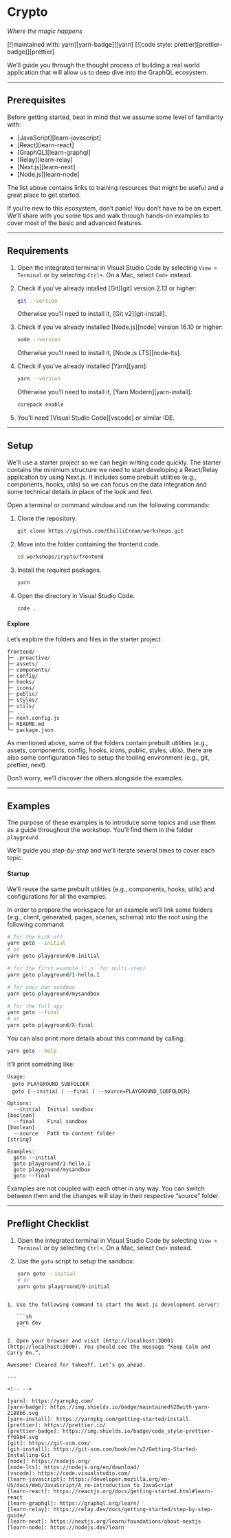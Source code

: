 # Crypto

_Where the magic happens_

[![maintained with: yarn][yarn-badge]][yarn]
[![code style: prettier][prettier-badge]][prettier]

We’ll guide you through the thought process of building a real world application that will allow us to deep dive into the GraphQL ecosystem.

---

## Prerequisites

Before getting started, bear in mind that we assume some level of familiarity with:

- [JavaScript][learn-javascript]
- [React][learn-react]
- [GraphQL][learn-graphql]
- [Relay][learn-relay]
- [Next.js][learn-next]
- [Node.js][learn-node]

The list above contains links to training resources that might be useful and a great place to get started.

If you’re new to this ecosystem, don’t panic! You don’t have to be an expert. We’ll share with you some tips and walk through hands-on examples to cover most of the basic and advanced features.

---

## Requirements

1. Open the integrated terminal in Visual Studio Code by selecting `View > Terminal` or by selecting `Ctrl+`. On a Mac, select `Cmd+` instead.

1. Check if you’ve already intalled [Git][git] version 2.13 or higher:

   ```sh
   git --version
   ```

   Otherwise you’ll need to install it, [Git v2][git-install].

1. Check if you’ve already installed [Node.js][node] version 16.10 or higher:

   ```sh
   node --version
   ```

   Otherwise you’ll need to install it, [Node.js LTS][node-lts].

1. Check if you’ve already installed [Yarn][yarn]:

   ```sh
   yarn --version
   ```

   Otherwise you’ll need to install it, [Yarn Modern][yarn-install]:

   ```sh
   corepack enable
   ```

1. You’ll need [Visual Studio Code][vscode] or similar IDE.

---

## Setup

We’ll use a starter project so we can begin writing code quickly. The starter contains the minimum structure we need to start developing a React/Relay application by using Next.js. It includes some prebuilt utilities (e.g., components, hooks, utils) so we can focus on the data integration and some technical details in place of the look and feel.

Open a terminal or command window and run the following commands:

1. Clone the repository.

   ```sh
   git clone https://github.com/ChilliCream/workshops.git
   ```

1. Move into the folder containing the frontend code.

   ```sh
   cd workshops/crypto/frontend
   ```

1. Install the required packages.

   ```sh
   yarn
   ```

1. Open the directory in Visual Studio Code.

   ```sh
   code .
   ```

#### Explore

Let’s explore the folders and files in the starter project:

```text
frontend/
├─ .proactive/
├─ assets/
├─ components/
├─ config/
├─ hooks/
├─ icons/
├─ public/
├─ styles/
├─ utils/
├─ ...
├─ next.config.js
├─ README.md
└─ package.json
```

As mentioned above, some of the folders contain prebuilt utilities (e.g., assets, components, config, hooks, icons, public, styles, utils), there are also some configuration files to setup the tooling environment (e.g., git, prettier, next).

Don’t worry, we’ll discover the others alongside the examples.

---

## Examples

The purpose of these examples is to introduce some topics and use them as a guide throughout the workshop. You’ll find them in the folder `playground`.

We’ll guide you _step-by-step_ and we’ll iterate several times to cover each topic.

#### Startup

We’ll reuse the same prebuilt utilities (e.g., components, hooks, utils) and configurations for all the examples.

In order to prepare the workspace for an example we’ll link some folders (e.g., client, generated, pages, scenes, schema) into the root using the following command:

```sh
# for the kick-off
yarn goto --initial
# or
yarn goto playground/0-initial

# for the first example (`.n` for multi-step)
yarn goto playground/1-hello.1

# for your own sandbox
yarn goto playground/mysandbox

# for the full app
yarn goto --final
# or
yarn goto playground/X-final
```

You can also print more details about this command by calling:

```sh
yarn goto --help
```

It’ll print something like:

```text
Usage:
ㅤgoto PLAYGROUND_SUBFOLDER
ㅤgoto {--initial | --final | --source=PLAYGROUND_SUBFOLDER}

Options:
  --initial  Initial sandbox                                           [boolean]
  --final    Final sandbox                                             [boolean]
  --source   Path to content folder                                     [string]

Examples:
  goto --initial
  goto playground/1-hello.1
  goto playground/mysandbox
  goto --final
```

Examples are not coupled with each other in any way. You can switch between them and the changes will stay in their respective “source” folder.

---

## Preflight Checklist

1. Open the integrated terminal in Visual Studio Code by selecting `View > Terminal` or by selecting `Ctrl+`. On a Mac, select `Cmd+` instead.

1. Use the `goto` script to setup the sandbox:

   ```sh
   yarn goto --initial
   # or
   yarn goto playground/0-initial
   ```

````

1. Use the following command to start the Next.js development server:

   ```sh
   yarn dev
   ```

1. Open your browser and visit [http://localhost:3000](http://localhost:3000). You should see the message “Keep Calm and Carry On.”.

Awesome! Cleared for takeoff. Let’s go ahead.

---

<!-- -->

[yarn]: https://yarnpkg.com/
[yarn-badge]: https://img.shields.io/badge/maintained%20with-yarn-2188b6.svg
[yarn-install]: https://yarnpkg.com/getting-started/install
[prettier]: https://prettier.io/
[prettier-badge]: https://img.shields.io/badge/code_style-prettier-ff69b4.svg
[git]: https://git-scm.com/
[git-install]: https://git-scm.com/book/en/v2/Getting-Started-Installing-Git
[node]: https://nodejs.org/
[node-lts]: https://nodejs.org/en/download/
[vscode]: https://code.visualstudio.com/
[learn-javascript]: https://developer.mozilla.org/en-US/docs/Web/JavaScript/A_re-introduction_to_JavaScript
[learn-react]: https://reactjs.org/docs/getting-started.html#learn-react
[learn-graphql]: https://graphql.org/learn/
[learn-relay]: https://relay.dev/docs/getting-started/step-by-step-guide/
[learn-next]: https://nextjs.org/learn/foundations/about-nextjs
[learn-node]: https://nodejs.dev/learn
````
